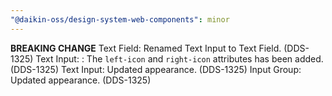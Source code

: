 ```yaml
---
"@daikin-oss/design-system-web-components": minor
---
```


**BREAKING CHANGE** Text Field: Renamed Text Input to Text Field. (DDS-1325)
Text Input: : The `left-icon` and `right-icon` attributes has been added. (DDS-1325)
Text Input: Updated appearance. (DDS-1325)
Input Group: Updated appearance. (DDS-1325)
